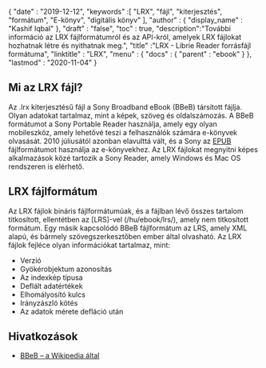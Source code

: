 {
  "date" : "2019-12-12",
  "keywords" :[ "LRX", "fájl", "kiterjesztés", "formátum", "E-könyv", "digitális könyv" ],
  "author" : {
    "display_name" : "Kashif Iqbal"
},
  "draft" : "false",
  "toc" : true,
  "description":"További információ az LRX fájlformátumról és az API-król, amelyek LRX fájlokat hozhatnak létre és nyithatnak meg.",
  "title" :"LRX - Librie Reader forrásfájl formátuma",
  "linktitle" : "LRX",
  "menu" : {
    "docs" : {
      "parent" : "ebook"
}
},
  "lastmod" : "2020-11-04"
}

## Mi az LRX fájl?

Az .lrx kiterjesztésű fájl a Sony Broadband eBook (BBeB) társított fájlja. Olyan adatokat tartalmaz, mint a képek, szöveg és oldalszámozás. A BBeB formátumot a Sony Portable Reader használja, amely egy olyan mobileszköz, amely lehetővé teszi a felhasználók számára e-könyvek olvasását. 2010 júliusától azonban elavulttá vált, és a Sony az [EPUB](/hu/ebook/epub/) fájlformátumot használja az e-könyvekhez. Az LRX fájlokat megnyitni képes alkalmazások közé tartozik a Sony Reader, amely Windows és Mac OS rendszeren is elérhető.

## LRX fájlformátum

Az LRX fájlok bináris fájlformátumúak, és a fájlban lévő összes tartalom titkosított, ellentétben az [LRS]-vel (/hu/ebook/lrs/), amely nem titkosított formátum. Egy másik kapcsolódó BBeB fájlformátum az LRS, amely XML alapú, és bármely szövegszerkesztőben ember által olvasható. Az LRX fájlok fejléce olyan információkat tartalmaz, mint:

* Verzió
* Gyökérobjektum azonosítás
* Az indexkép típusa
* Deflált adatértékek
* Elhomályosító kulcs
* Irányzászló kötés
* Az adatok mérete defláció után

## Hivatkozások

* [BBeB – a Wikipedia által](https://en.wikipedia.org/wiki/BBeB)

